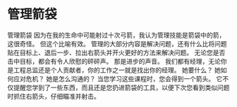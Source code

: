 # 管理箭袋

管理箭袋
因为在我的生命中可能射过十次弓箭，我认为管理技能是箭袋中的箭，这很奇怪。 但这个比喻有效。 管理的大部分内容是解决问题，还有什么比将问题贴在目标上、退后一步、拉出右箭头并开火更好的方法来解决问题。 无论您是否击中目标，都会有令人欣慰的砰砰声。 那是进步的声音。
我们都有经理，无论你是工程总监还是个人贡献者，你的工作之一就是找出你的经理。 她要什么？ 她如何应对危机？ 她是怎么沟通的？ 当您学习这些课程时，您会得到一个箭头。 它不仅提醒您学到了一些东西，而且还是您扔进箭袋的工具，以便下次您看到类似问题时抓住右箭头，仔细瞄准并射击。